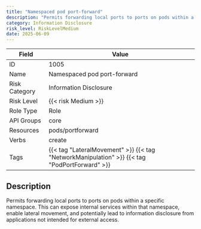 ```yaml
---
title: "Namespaced pod port-forward"
description: "Permits forwarding local ports to ports on pods within a specific namespace. This can expose internal services within that namespace, enable lateral movement, and potentially lead to information disclosure from applications not intended for external access."
category: Information Disclosure
risk_level: RiskLevelMedium
date: 2025-06-09
---
```


| Field         | Value                                                                                        |
| ------------- | -------------------------------------------------------------------------------------------- |
| ID            | 1005                                                                                         |
| Name          | Namespaced pod port-forward                                                                  |
| Risk Category | Information Disclosure                                                                       |
| Risk Level    | {{< risk Medium >}}                                                                          |
| Role Type     | Role                                                                                         |
| API Groups    | core                                                                                         |
| Resources     | pods/portforward                                                                             |
| Verbs         | create                                                                                       |
| Tags          | {{< tag "LateralMovement" >}} {{< tag "NetworkManipulation" >}} {{< tag "PodPortForward" >}} |

## Description

Permits forwarding local ports to ports on pods within a specific namespace. This can expose internal services within that namespace, enable lateral movement, and potentially lead to information disclosure from applications not intended for external access.
